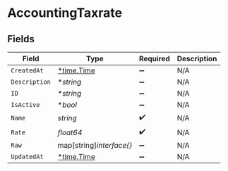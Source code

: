 # AccountingTaxrate


## Fields

| Field                                      | Type                                       | Required                                   | Description                                |
| ------------------------------------------ | ------------------------------------------ | ------------------------------------------ | ------------------------------------------ |
| `CreatedAt`                                | [*time.Time](https://pkg.go.dev/time#Time) | :heavy_minus_sign:                         | N/A                                        |
| `Description`                              | **string*                                  | :heavy_minus_sign:                         | N/A                                        |
| `ID`                                       | **string*                                  | :heavy_minus_sign:                         | N/A                                        |
| `IsActive`                                 | **bool*                                    | :heavy_minus_sign:                         | N/A                                        |
| `Name`                                     | *string*                                   | :heavy_check_mark:                         | N/A                                        |
| `Rate`                                     | *float64*                                  | :heavy_check_mark:                         | N/A                                        |
| `Raw`                                      | map[string]*interface{}*                   | :heavy_minus_sign:                         | N/A                                        |
| `UpdatedAt`                                | [*time.Time](https://pkg.go.dev/time#Time) | :heavy_minus_sign:                         | N/A                                        |